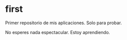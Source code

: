 # first
Primer repositorio de mis aplicaciones. Solo para probar.<p>
No esperes nada espectacular. Estoy aprendiendo.
